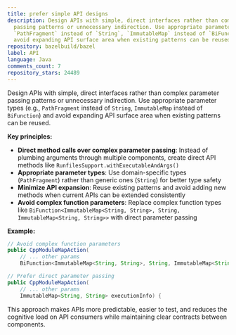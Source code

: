 ```yaml
---
title: prefer simple API designs
description: Design APIs with simple, direct interfaces rather than complex parameter
  passing patterns or unnecessary indirection. Use appropriate parameter types (e.g.,
  `PathFragment` instead of `String`, `ImmutableMap` instead of `BiFunction`) and
  avoid expanding API surface area when existing patterns can be reused.
repository: bazelbuild/bazel
label: API
language: Java
comments_count: 7
repository_stars: 24489
---
```


Design APIs with simple, direct interfaces rather than complex parameter passing patterns or unnecessary indirection. Use appropriate parameter types (e.g., `PathFragment` instead of `String`, `ImmutableMap` instead of `BiFunction`) and avoid expanding API surface area when existing patterns can be reused.

**Key principles:**
- **Direct method calls over complex parameter passing**: Instead of plumbing arguments through multiple components, create direct API methods like `RunfilesSupport.withExecutableAndArgs()`
- **Appropriate parameter types**: Use domain-specific types (`PathFragment`) rather than generic ones (`String`) for better type safety
- **Minimize API expansion**: Reuse existing patterns and avoid adding new methods when current APIs can be extended consistently
- **Avoid complex function parameters**: Replace complex function types like `BiFunction<ImmutableMap<String, String>, String, ImmutableMap<String, String>>` with direct parameter passing

**Example:**
```java
// Avoid complex function parameters
public CppModuleMapAction(
    // ... other params
    BiFunction<ImmutableMap<String, String>, String, ImmutableMap<String, String>> modifyExecutionInfo) {

// Prefer direct parameter passing
public CppModuleMapAction(
    // ... other params  
    ImmutableMap<String, String> executionInfo) {
```

This approach makes APIs more predictable, easier to test, and reduces the cognitive load on API consumers while maintaining clear contracts between components.